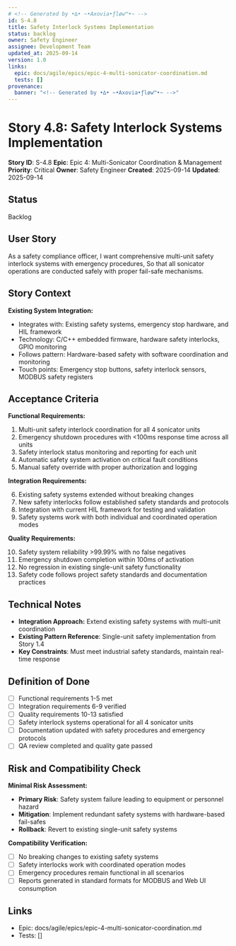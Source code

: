 ```yaml
---
# <!-- Generated by •∆• ~•Axovia•ƒløw™•~ -->
id: S-4.8
title: Safety Interlock Systems Implementation
status: backlog
owner: Safety Engineer
assignee: Development Team
updated_at: 2025-09-14
version: 1.0
links:
  epic: docs/agile/epics/epic-4-multi-sonicator-coordination.md
  tests: []
provenance:
  banner: "<!-- Generated by •∆• ~•Axovia•ƒløw™•~ -->"
---
```

# Story 4.8: Safety Interlock Systems Implementation
<!-- Generated by •∆• ~•Axovia•ƒløw™•~ -->

**Story ID**: S-4.8
**Epic**: Epic 4: Multi-Sonicator Coordination & Management
**Priority**: Critical
**Owner**: Safety Engineer
**Created**: 2025-09-14
**Updated**: 2025-09-14

## Status

Backlog

## User Story

As a safety compliance officer,
I want comprehensive multi-unit safety interlock systems with emergency procedures,
So that all sonicator operations are conducted safely with proper fail-safe mechanisms.

## Story Context

**Existing System Integration:**

- Integrates with: Existing safety systems, emergency stop hardware, and HIL framework
- Technology: C/C++ embedded firmware, hardware safety interlocks, GPIO monitoring
- Follows pattern: Hardware-based safety with software coordination and monitoring
- Touch points: Emergency stop buttons, safety interlock sensors, MODBUS safety registers

## Acceptance Criteria

**Functional Requirements:**

1. Multi-unit safety interlock coordination for all 4 sonicator units
2. Emergency shutdown procedures with <100ms response time across all units
3. Safety interlock status monitoring and reporting for each unit
4. Automatic safety system activation on critical fault conditions
5. Manual safety override with proper authorization and logging

**Integration Requirements:**

6. Existing safety systems extended without breaking changes
7. New safety interlocks follow established safety standards and protocols
8. Integration with current HIL framework for testing and validation
9. Safety systems work with both individual and coordinated operation modes

**Quality Requirements:**

10. Safety system reliability >99.99% with no false negatives
11. Emergency shutdown completion within 100ms of activation
12. No regression in existing single-unit safety functionality
13. Safety code follows project safety standards and documentation practices

## Technical Notes

- **Integration Approach:** Extend existing safety systems with multi-unit coordination
- **Existing Pattern Reference**: Single-unit safety implementation from Story 1.4
- **Key Constraints**: Must meet industrial safety standards, maintain real-time response

## Definition of Done

- [ ] Functional requirements 1-5 met
- [ ] Integration requirements 6-9 verified
- [ ] Quality requirements 10-13 satisfied
- [ ] Safety interlock systems operational for all 4 sonicator units
- [ ] Documentation updated with safety procedures and emergency protocols
- [ ] QA review completed and quality gate passed

## Risk and Compatibility Check

**Minimal Risk Assessment:**

- **Primary Risk**: Safety system failure leading to equipment or personnel hazard
- **Mitigation**: Implement redundant safety systems with hardware-based fail-safes
- **Rollback**: Revert to existing single-unit safety systems

**Compatibility Verification:**

- [ ] No breaking changes to existing safety systems
- [ ] Safety interlocks work with coordinated operation modes
- [ ] Emergency procedures remain functional in all scenarios
- [ ] Reports generated in standard formats for MODBUS and Web UI consumption

## Links

- Epic: docs/agile/epics/epic-4-multi-sonicator-coordination.md
- Tests: []